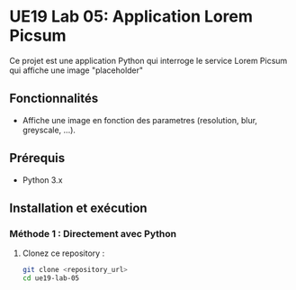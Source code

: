 # UE19 Lab 05: Application Lorem Picsum

Ce projet est une application Python qui interroge le service Lorem Picsum qui affiche une image "placeholder"

## Fonctionnalités
- Affiche une image en fonction des parametres (resolution, blur, greyscale, ...).

## Prérequis
- Python 3.x

## Installation et exécution

### Méthode 1 : Directement avec Python
1. Clonez ce repository :
   ```bash
   git clone <repository_url>
   cd ue19-lab-05